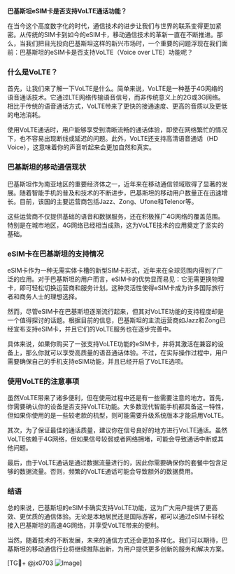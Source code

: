 **巴基斯坦eSIM卡是否支持VoLTE通话功能？**

在当今这个高度数字化的时代，通信技术的进步让我们与世界的联系变得更加紧密。从传统的SIM卡到如今的eSIM卡，移动通信技术的革新一直在不断推进。那么，当我们把目光投向巴基斯坦这样的新兴市场时，一个重要的问题浮现在我们面前：巴基斯坦的eSIM卡是否支持VoLTE（Voice over LTE）功能呢？

### 什么是VoLTE？
首先，让我们来了解一下VoLTE是什么。简单来说，VoLTE是一种基于4G网络的语音通话技术。它通过LTE网络传输语音信号，而非传统意义上的2G或3G网络。相比于传统的语音通话方式，VoLTE带来了更快的接通速度、更高的音质以及更低的电池消耗。

使用VoLTE通话时，用户能够享受到清晰流畅的通话体验，即使在网络繁忙的情况下，也不容易出现断线或延迟的问题。此外，VoLTE还支持高清语音通话（HD Voice），这意味着你的声音听起来会更加自然和真实。

### 巴基斯坦的移动通信现状
巴基斯坦作为南亚地区的重要经济体之一，近年来在移动通信领域取得了显著的发展。随着智能手机的普及和技术的不断进步，巴基斯坦的移动用户数量正在迅速增长。目前，该国的主要运营商包括Jazz、Zong、Ufone和Telenor等。

这些运营商不仅提供基础的语音和数据服务，还在积极推广4G网络的覆盖范围。特别是在城市地区，4G网络已经相当成熟，这为VoLTE技术的应用奠定了坚实的基础。

### eSIM卡在巴基斯坦的支持情况
eSIM卡作为一种无需实体卡槽的新型SIM卡形式，近年来在全球范围内得到了广泛的应用。对于巴基斯坦的用户而言，eSIM卡的优势显而易见：它无需更换物理卡，即可轻松切换运营商和服务计划。这种灵活性使得eSIM卡成为许多国际旅行者和商务人士的理想选择。

然而，尽管eSIM卡在巴基斯坦逐渐流行起来，但其对VoLTE功能的支持程度却是一个值得探讨的话题。根据目前的信息，巴基斯坦的主流运营商如Jazz和Zong已经宣布支持eSIM卡，并且它们的VoLTE服务也在逐步完善中。

具体来说，如果你购买了一张支持VoLTE功能的eSIM卡，并将其激活在兼容的设备上，那么你就可以享受高质量的语音通话体验。不过，在实际操作过程中，用户需要确保自己的手机支持eSIM功能，并且已经开启了VoLTE选项。

### 使用VoLTE的注意事项
虽然VoLTE带来了诸多便利，但在使用过程中还是有一些需要注意的地方。首先，你需要确认你的设备是否支持VoLTE功能。大多数现代智能手机都具备这一特性，但如果你使用的是一些较老款的机型，则可能需要升级系统版本才能启用VoLTE。

其次，为了保证最佳的通话质量，建议你在信号良好的地方进行VoLTE通话。虽然VoLTE依赖于4G网络，但如果信号较弱或者网络拥堵，可能会导致通话中断或其他问题。

最后，由于VoLTE通话是通过数据流量进行的，因此你需要确保你的套餐中包含足够的数据流量。否则，频繁的VoLTE通话可能会导致额外的数据费用。

### 结语
总的来说，巴基斯坦的eSIM卡确实支持VoLTE功能，这为广大用户提供了更高效、更优质的通信体验。无论是本地居民还是国际游客，都可以通过eSIM卡轻松接入巴基斯坦的高速4G网络，并享受VoLTE带来的便利。

当然，随着技术的不断发展，未来的通信方式还会更加多样化。我们可以期待，巴基斯坦的移动通信行业将继续推陈出新，为用户提供更多创新的服务和解决方案。

[TG💪+ @jx0703 ![Image](https://github.com/user-attachments/assets/dbca1d08-cadb-493c-b0ec-ad6f7a83f270)]